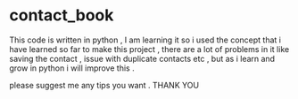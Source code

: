 # contact_book
This code is written in python , I am learning it so i used the concept that i have learned so far to make this project , there are a lot of problems in it like saving the contact , issue with duplicate contacts etc , but as i learn and grow in python i will improve this . 

please suggest me any tips you want . THANK YOU 
